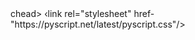 <!DOCTYPE html>
<html lang= en >
chead>
‹link rel="stylesheet" href-"https://pyscript.net/latest/pyscript.css"/>
<script defer src="https://pyscript.net/latest/pyscript.js"></script>
<style>
labelf
display:block;
</stvle>
</head>
<body>
<torm>
«label for-"operandOne">X: </label> <input name="operandOne" id= "operandOne" value="10">
<label for="total">Result:</label><div name="total" id= "total"></div>
</form>
<py-script>
input box
= Element ("operandone")
operandOne
= float (input box.value)
result = Element ("total")
result.write("Hello!
The input says:" + str(operandone))
</py-script>
</body>
</html>

